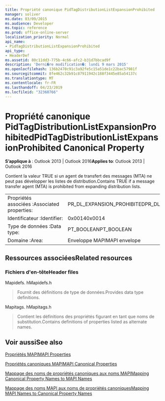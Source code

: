 ```yaml
---
title: Propriété canonique PidTagDistributionListExpansionProhibited
manager: soliver
ms.date: 03/09/2015
ms.audience: Developer
ms.topic: reference
ms.prod: office-online-server
localization_priority: Normal
api_name:
- PidTagDistributionListExpansionProhibited
api_type:
- HeaderDef
ms.assetid: 80c11dd3-775b-4c66-afc2-b31d7bbcad9f
description: 'Derni�re modification�: lundi 9 mars 2015'
ms.openlocfilehash: 136b2470c91c3a92fe5c15a51de1c22bac57981f
ms.sourcegitcommit: 8fe462c32b91c87911942c188f3445e85a54137c
ms.translationtype: MT
ms.contentlocale: fr-FR
ms.lasthandoff: 04/23/2019
ms.locfileid: "32360766"
---
```

# <a name="pidtagdistributionlistexpansionprohibited-canonical-property"></a><span data-ttu-id="59366-103">Propriété canonique PidTagDistributionListExpansionProhibited</span><span class="sxs-lookup"><span data-stu-id="59366-103">PidTagDistributionListExpansionProhibited Canonical Property</span></span>

  
  
<span data-ttu-id="59366-104">**S’applique à** : Outlook 2013 | Outlook 2016</span><span class="sxs-lookup"><span data-stu-id="59366-104">**Applies to**: Outlook 2013 | Outlook 2016</span></span> 
  
<span data-ttu-id="59366-105">Contient la valeur TRUE si un agent de transfert des messages (MTA) ne peut pas développer les listes de distribution.</span><span class="sxs-lookup"><span data-stu-id="59366-105">Contains TRUE if a message transfer agent (MTA) is prohibited from expanding distribution lists.</span></span>
  
|||
|:-----|:-----|
|<span data-ttu-id="59366-106">Propriétés associées :</span><span class="sxs-lookup"><span data-stu-id="59366-106">Associated properties:</span></span>  <br/> |<span data-ttu-id="59366-107">PR_DL_EXPANSION_PROHIBITED</span><span class="sxs-lookup"><span data-stu-id="59366-107">PR_DL_EXPANSION_PROHIBITED</span></span>  <br/> |
|<span data-ttu-id="59366-108">Identificateur :</span><span class="sxs-lookup"><span data-stu-id="59366-108">Identifier:</span></span>  <br/> |<span data-ttu-id="59366-109">0x0014</span><span class="sxs-lookup"><span data-stu-id="59366-109">0x0014</span></span>  <br/> |
|<span data-ttu-id="59366-110">Type de données :</span><span class="sxs-lookup"><span data-stu-id="59366-110">Data type:</span></span>  <br/> |<span data-ttu-id="59366-111">PT_BOOLEAN</span><span class="sxs-lookup"><span data-stu-id="59366-111">PT_BOOLEAN</span></span>  <br/> |
|<span data-ttu-id="59366-112">Domaine :</span><span class="sxs-lookup"><span data-stu-id="59366-112">Area:</span></span>  <br/> |<span data-ttu-id="59366-113">Enveloppe MAPI</span><span class="sxs-lookup"><span data-stu-id="59366-113">MAPI envelope</span></span>  <br/> |
   
## <a name="related-resources"></a><span data-ttu-id="59366-114">Ressources associées</span><span class="sxs-lookup"><span data-stu-id="59366-114">Related resources</span></span>

### <a name="header-files"></a><span data-ttu-id="59366-115">Fichiers d'en-tête</span><span class="sxs-lookup"><span data-stu-id="59366-115">Header files</span></span>

<span data-ttu-id="59366-116">Mapidefs. h</span><span class="sxs-lookup"><span data-stu-id="59366-116">Mapidefs.h</span></span>
  
> <span data-ttu-id="59366-117">Fournit des définitions de type de données.</span><span class="sxs-lookup"><span data-stu-id="59366-117">Provides data type definitions.</span></span>
    
<span data-ttu-id="59366-118">Mapitags. h</span><span class="sxs-lookup"><span data-stu-id="59366-118">Mapitags.h</span></span>
  
> <span data-ttu-id="59366-119">Contient les définitions des propriétés figurant en tant que noms de substitution.</span><span class="sxs-lookup"><span data-stu-id="59366-119">Contains definitions of properties listed as alternate names.</span></span>
    
## <a name="see-also"></a><span data-ttu-id="59366-120">Voir aussi</span><span class="sxs-lookup"><span data-stu-id="59366-120">See also</span></span>



[<span data-ttu-id="59366-121">Propriétés MAPI</span><span class="sxs-lookup"><span data-stu-id="59366-121">MAPI Properties</span></span>](mapi-properties.md)
  
[<span data-ttu-id="59366-122">Propriétés canoniques MAPI</span><span class="sxs-lookup"><span data-stu-id="59366-122">MAPI Canonical Properties</span></span>](mapi-canonical-properties.md)
  
[<span data-ttu-id="59366-123">Mappage des noms de propriétés canoniques aux noms MAPI</span><span class="sxs-lookup"><span data-stu-id="59366-123">Mapping Canonical Property Names to MAPI Names</span></span>](mapping-canonical-property-names-to-mapi-names.md)
  
[<span data-ttu-id="59366-124">Mappage des noms MAPI aux noms de propriétés canoniques</span><span class="sxs-lookup"><span data-stu-id="59366-124">Mapping MAPI Names to Canonical Property Names</span></span>](mapping-mapi-names-to-canonical-property-names.md)

